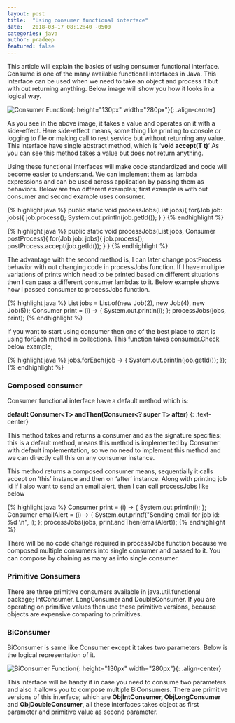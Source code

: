 ```yaml
---
layout: post
title:  "Using consumer functional interface"
date:   2018-03-17 08:12:40 -0500
categories: java
author: pradeep
featured: false
---
```


This article will explain the basics of using consumer functional interface. Consume is one of the many available functional interfaces in Java. This interface can be used when we need to take an object and process it but with out returning anything. Below image will show you how it looks in a logical way.

![Consumer Function]({{site.baseurl}}/assets/images/posts/consumer.png){: height="130px" width="280px"}{: .align-center}

As you see in the above image, it takes a value and operates on it with a side-effect. Here side-effect means, some thing like printing to console or logging to file or making call to rest service but without returning any value. This interface have single abstract method, which is ‘**void accept(T t)**‘ As you can see this method takes a value but does not return anything.

Using these functional interfaces will make code standardized and code will become easier to understand. We can implement them as lambda expressions and can be used across application by passing them as behaviors. Below are two different examples; first example is with out consumer and second example uses consumer.

{% highlight java %}
public static void processJobs(List<Job> jobs){
        for(Job job: jobs){
            job.process();
            System.out.println(job.getId());
        }
}
{% endhighlight %}

{% highlight java %}
public static void processJobs(List<Job> jobs, Consumer<Integer> postProcess){
        for(Job job: jobs){
            job.process();
            postProcess.accept(job.getId());
        }
}
{% endhighlight %}

The advantage with the second method is, I can later change postProcess behavior with out changing code in processJobs function. If I have multiple variations of prints which need to be printed based on different situations then I can pass a different consumer lambdas to it. Below example shows how I passed consumer to processJobs function.

{% highlight java %}
List<Job> jobs = List.of(new Job(2), new Job(4), new Job(5));
Consumer<Integer> print = (i) -> {
            System.out.println(i);
        };
processJobs(jobs, print);
{% endhighlight %}

If you want to start using consumer then one of the best place to start is using forEach method in collections. This function takes consumer.Check below example;

{% highlight java %}
jobs.forEach(job -> {
            System.out.println(job.getId());
        });
{% endhighlight %}

### Composed consumer
Consumer functional interface have a default method which is:

**default Consumer\<T> andThen​(Consumer<? super T> after)**
{: .text-center}

This method takes and returns a consumer and as the signature specifies; this is a default method, means this method is implemented by Consumer with default implementation, so we no need to implement this method and we can directly call this on any consumer instance.

This method returns a composed consumer means, sequentially it calls accept on ‘this’ instance and then on ‘after’ instance. Along with printing job id If I also want to send an email alert, then I can call processJobs like below

{% highlight java %}
Consumer<Integer> print = (i) -> {
            System.out.println(i);
        };
Consumer<Integer> emailAlert = (i) -> {
            System.out.printf("Sending email for job id: %d \n", i);
        };
processJobs(jobs, print.andThen(emailAlert));
{% endhighlight %}

There will be no code change required in processJobs function because we composed multiple consumers into single consumer and passed to it. You can compose by chaining as many as into single consumer.

### Primitive Consumers
There are three primitive consumers available in java.util.functional package; IntConsumer, LongConsumer and DoubleConsumer. If you are operating on primitive values then use these primitive versions, because objects are expensive comparing to primitives.

### BiConsumer
BiConsumer is same like Consumer except it takes two parameters. Below is the logical representation of it.

![BiConsumer Function]({{site.baseurl}}/assets/images/posts/biconsumer.png){: height="130px" width="280px"}{: .align-center}

This interface will be handy if in case you need to consume two parameters and also it allows you to compose multiple BiConsumers. There are primitive versions of this interface; which are **ObjIntConsumer, ObjLongConsumer** and **ObjDoubleConsumer**, all these interfaces takes object as first parameter and primitive value as second parameter.